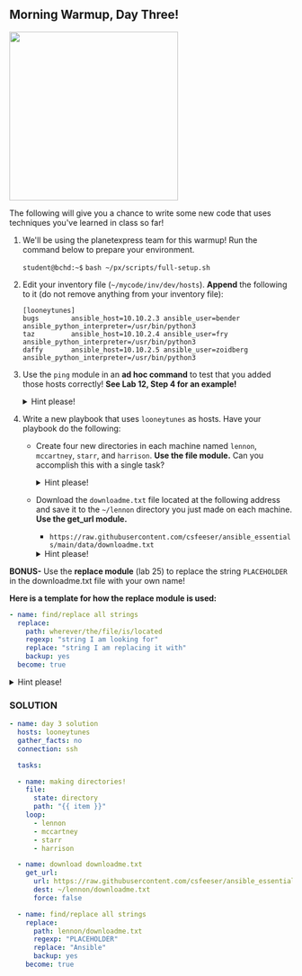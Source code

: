## Morning Warmup, Day Three!

<img src="https://miro.medium.com/max/1200/1*sssWakAf5erMGDqt9GACVA.jpeg" width="300"/>

The following will give you a chance to write some new code that uses techniques you've learned in class so far!

1. We'll be using the planetexpress team for this warmup! Run the command below to prepare your environment.

    `student@bchd:~$` `bash ~/px/scripts/full-setup.sh`

0. Edit your inventory file (`~/mycode/inv/dev/hosts`). **Append** the following to it (do not remove anything from your inventory file):

    ```
    [looneytunes]
    bugs        ansible_host=10.10.2.3 ansible_user=bender ansible_python_interpreter=/usr/bin/python3
    taz         ansible_host=10.10.2.4 ansible_user=fry ansible_python_interpreter=/usr/bin/python3
    daffy       ansible_host=10.10.2.5 ansible_user=zoidberg ansible_python_interpreter=/usr/bin/python3
    ```
    
0. Use the `ping` module in an **ad hoc command** to test that you added those hosts correctly! **See Lab 12, Step 4 for an example!**

    <details>
    <summary>Hint please!</summary>

    `ansible looneytunes -m ping`

    </details>

0. Write a new playbook that uses `looneytunes` as hosts. Have your playbook do the following:
    - Create four new directories in each machine named `lennon`, `mccartney`, `starr`, and `harrison`. **Use the file module.** Can you accomplish this with a single task?
    
        <details>
        <summary>Hint please!</summary>

        ```yaml
        - name: making directories!
          file:
            state: directory
            path: "{{ item }}"
          loop:
            - lennon
            - mccartney
            - starr
            - harrison
         ```

        </details>

    - Download the `downloadme.txt` file located at the following address and save it to the `~/lennon` directory you just made on each machine. **Use the get_url module.**
        - `https://raw.githubusercontent.com/csfeeser/ansible_essentials/main/data/downloadme.txt`

        <details>
        <summary>Hint please!</summary>

        ```yaml
        - name: download downloadme.txt
          get_url:
            url: https://raw.githubusercontent.com/csfeeser/ansible_essentials/main/data/downloadme.txt
            dest: ~/lennon/downloadme.txt
            force: false
         ```

        </details>
        
**BONUS-** Use the **replace module** (lab 25) to replace the string `PLACEHOLDER` in the downloadme.txt file with your own name!

**Here is a template for how the replace module is used:**

```yaml
- name: find/replace all strings
  replace:
    path: wherever/the/file/is/located
    regexp: "string I am looking for"
    replace: "string I am replacing it with"
    backup: yes
  become: true
```

<details>
<summary>Hint please!</summary>
    
```yaml
- name: find/replace all strings
  replace:
    path: ~/lennon/downloadme.txt
    regexp: "PLACEHOLDER"
    replace: "Ansible"
    backup: yes
  become: true
```
    
</details>

### SOLUTION

```yaml
- name: day 3 solution
  hosts: looneytunes
  gather_facts: no
  connection: ssh

  tasks:

  - name: making directories!
    file:
      state: directory
      path: "{{ item }}"
    loop:
      - lennon
      - mccartney
      - starr
      - harrison

  - name: download downloadme.txt
    get_url:
      url: https://raw.githubusercontent.com/csfeeser/ansible_essentials/main/data/downloadme.txt
      dest: ~/lennon/downloadme.txt
      force: false

  - name: find/replace all strings
    replace:
      path: lennon/downloadme.txt
      regexp: "PLACEHOLDER"
      replace: "Ansible"
      backup: yes
    become: true
```

